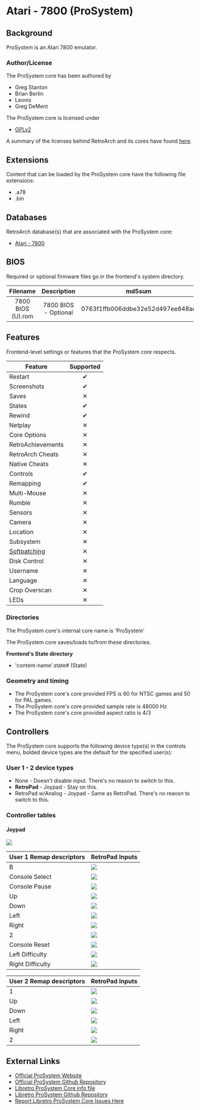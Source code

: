 # Atari - 7800 (ProSystem)

## Background

ProSystem is an Atari 7800 emulator.

### Author/License

The ProSystem core has been authored by

- Greg Stanton
- Brian Berlin
- Leonis
- Greg DeMent

The ProSystem core is licensed under

- [GPLv2](https://github.com/libretro/prosystem-libretro/blob/master/License.txt)

A summary of the licenses behind RetroArch and its cores have found [here](../development/licenses.md).

## Extensions

Content that can be loaded by the ProSystem core have the following file extensions:

- .a78
- .bin

## Databases

RetroArch database(s) that are associated with the ProSystem core:

- [Atari - 7800](https://github.com/libretro/libretro-database/blob/master/rdb/Atari%20-%207800.rdb)

## BIOS

Required or optional firmware files go in the frontend's system directory.

| Filename          | Description          | md5sum                           |
|:-----------------:|:--------------------:|:--------------------------------:|
| 7800 BIOS (U).rom | 7800 BIOS - Optional | 0763f1ffb006ddbe32e52d497ee848ae |

## Features

Frontend-level settings or features that the ProSystem core respects.

| Feature           | Supported |
|-------------------|:---------:|
| Restart           | ✔         |
| Screenshots       | ✔         |
| Saves             | ✕         |
| States            | ✔         |
| Rewind            | ✔         |
| Netplay           | ✕         |
| Core Options      | ✕         |
| RetroAchievements | ✕         |
| RetroArch Cheats  | ✕         |
| Native Cheats     | ✕         |
| Controls          | ✔         |
| Remapping         | ✔         |
| Multi-Mouse       | ✕         |
| Rumble            | ✕         |
| Sensors           | ✕         |
| Camera            | ✕         |
| Location          | ✕         |
| Subsystem         | ✕         |
| [Softpatching](../guides/softpatching.md) | ✕         |
| Disk Control      | ✕         |
| Username          | ✕         |
| Language          | ✕         |
| Crop Overscan     | ✕         |
| LEDs              | ✕         |

### Directories

The ProSystem core's internal core name is 'ProSystem'

The ProSystem core saves/loads to/from these directories.

**Frontend's State directory**

- 'content-name'.state# (State)

### Geometry and timing

- The ProSystem core's core provided FPS is 60 for NTSC games and 50 for PAL games.
- The ProSystem core's core provided sample rate is 48000 Hz
- The ProSystem core's core provided aspect ratio is 4/3

## Controllers

The ProSystem core supports the following device type(s) in the controls menu, bolded device types are the default for the specified user(s):

### User 1 - 2 device types

- None - Doesn't disable input. There's no reason to switch to this.
- **RetroPad** - Joypad - Stay on this.
- RetroPad w/Analog - Joypad - Same as RetroPad. There's no reaosn to switch to this.

### Controller tables

#### Joypad

![](../image/controller/atari_7800.png)

| User 1 Remap descriptors | RetroPad Inputs                             |
|--------------------------|---------------------------------------------|
| B                        | ![](../image/retropad/retro_b.png)          |
| Console Select           | ![](../image/retropad/retro_select.png)     |
| Console Pause            | ![](../image/retropad/retro_start.png)      |
| Up                       | ![](../image/retropad/retro_dpad_up.png)    |
| Down                     | ![](../image/retropad/retro_dpad_down.png)  |
| Left                     | ![](../image/retropad/retro_dpad_left.png)  |
| Right                    | ![](../image/retropad/retro_dpad_right.png) |
| 2                        | ![](../image/retropad/retro_a.png)          |
| Console Reset            | ![](../image/retropad/retro_x.png)          |
| Left Difficulty          | ![](../image/retropad/retro_l1.png)         |
| Right Difficulty         | ![](../image/retropad/retro_r1.png)         |

| User 2 Remap descriptors | RetroPad Inputs                             |
|--------------------------|---------------------------------------------|
| 1                        | ![](../image/retropad/retro_b.png)          |
| Up                       | ![](../image/retropad/retro_dpad_up.png)    |
| Down                     | ![](../image/retropad/retro_dpad_down.png)  |
| Left                     | ![](../image/retropad/retro_dpad_left.png)  |
| Right                    | ![](../image/retropad/retro_dpad_right.png) |
| 2                        | ![](../image/retropad/retro_a.png)          |

## External Links

- [Official ProSystem Website](https://gstanton.github.io/ProSystem1_3/)
- [Official ProSystem Github Repository](https://github.com/gstanton/ProSystem1_3)
- [Libretro ProSystem Core info file](https://github.com/libretro/libretro-super/blob/master/dist/info/prosystem_libretro.info)
- [Libretro ProSystem Github Repository](https://github.com/libretro/prosystem-libretro)
- [Report Libretro ProSystem Core Issues Here](https://github.com/libretro/prosystem-libretro/issues)